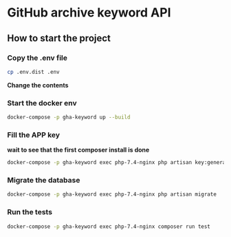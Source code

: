 # GitHub archive keyword API

## How to start the project

### Copy the .env file

```bash
cp .env.dist .env
```

**Change the contents**

### Start the docker env

```bash
docker-compose -p gha-keyword up --build
```

### Fill the APP key

**wait to see that the first composer install is done**

```bash
docker-compose -p gha-keyword exec php-7.4-nginx php artisan key:generate
```

### Migrate the database

```bash
docker-compose -p gha-keyword exec php-7.4-nginx php artisan migrate
```

### Run the tests

```bash
docker-compose -p gha-keyword exec php-7.4-nginx composer run test
```
